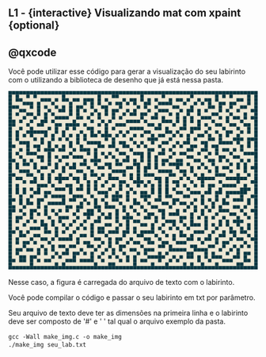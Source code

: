 ## L1 - {interactive} Visualizando mat com xpaint {optional}
## @qxcode

Você pode utilizar esse código para gerar a visualização do seu labirinto com o utilizando a biblioteca de desenho que já está nessa pasta.

![](lab.png)

Nesse caso, a figura é carregada do arquivo de texto com o labirinto.

Você pode compilar o código e passar o seu labirinto em txt por parâmetro.

Seu arquivo de texto deve ter as dimensões na primeira linha e o labirinto deve ser composto de '#' e ' ' tal qual o arquivo exemplo da pasta.

```
gcc -Wall make_img.c -o make_img
./make_img seu_lab.txt
```

